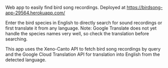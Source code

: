 Web app to easily find bird song recordings.
Deployed at https://birdsong-app-29564.herokuapp.com/

Enter the bird species in English to directly search for sound recordings or first translate it from any language.
Note: Google Translate does not yet handle the species names very well, so check the translation before searching.

This app uses the Xeno-Canto API to fetch bird song recordings by query and the Google Cloud Translation API for translation into English from the detected language.